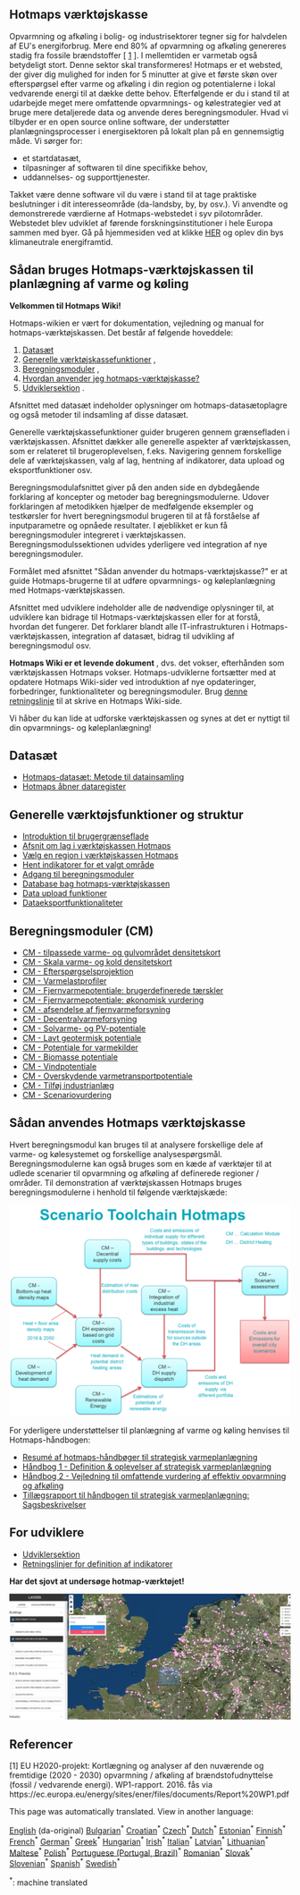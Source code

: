 <h2> Hotmaps værktøjskasse </h2><p> Opvarmning og afkøling i bolig- og industrisektorer tegner sig for halvdelen af EU&#39;s energiforbrug. Mere end 80% af opvarmning og afkøling genereres stadig fra fossile brændstoffer [ <a href="#References">1</a> ]. I mellemtiden er varmetab også betydeligt stort. Denne sektor skal transformeres! Hotmaps er et websted, der giver dig mulighed for inden for 5 minutter at give et første skøn over efterspørgsel efter varme og afkøling i din region og potentialerne i lokal vedvarende energi til at dække dette behov. Efterfølgende er du i stand til at udarbejde meget mere omfattende opvarmnings- og kølestrategier ved at bruge mere detaljerede data og anvende deres beregningsmoduler. Hvad vi tilbyder er en open source online software, der understøtter planlægningsprocesser i energisektoren på lokalt plan på en gennemsigtig måde. Vi sørger for: </p><ul><li> et startdatasæt, </li><li> tilpasninger af softwaren til dine specifikke behov, </li><li> uddannelses- og supporttjenester. </li></ul><p> Takket være denne software vil du være i stand til at tage praktiske beslutninger i dit interesseområde (da-landsby, by, by osv.). Vi anvendte og demonstrerede værdierne af Hotmaps-webstedet i syv pilotområder. Webstedet blev udviklet af førende forskningsinstitutioner i hele Europa sammen med byer. Gå på hjemmesiden ved at klikke <a href="https://www.hotmaps.hevs.ch/map">HER</a> og oplev din bys klimaneutrale energiframtid. </p><h2> Sådan bruges Hotmaps-værktøjskassen til planlægning af varme og køling </h2><p> <strong>Velkommen til Hotmaps Wiki!</strong> </p><p> Hotmaps-wikien er vært for dokumentation, vejledning og manual for hotmaps-værktøjskassen. Det består af følgende hoveddele: </p><ol><li> <a href="#Data-sets">Datasæt</a> </li><li> <a href="#General-tool-functionalities-and-structure">Generelle værktøjskassefunktioner</a> , </li><li> <a href="#Calculation-modules-cm">Beregningsmoduler</a> , </li><li> <a href="#How-to-apply-Hotmaps-toolbox">Hvordan anvender jeg hotmaps-værktøjskasse?</a> </li><li> <a href="#For-developers">Udviklersektion</a> . </li></ol><p> Afsnittet med datasæt indeholder oplysninger om hotmaps-datasætoplagre og også metoder til indsamling af disse datasæt. </p><p> Generelle værktøjskassefunktioner guider brugeren gennem grænsefladen i værktøjskassen. Afsnittet dækker alle generelle aspekter af værktøjskassen, som er relateret til brugeroplevelsen, f.eks. Navigering gennem forskellige dele af værktøjskassen, valg af lag, hentning af indikatorer, data upload og eksportfunktioner osv. </p><p> Beregningsmodulafsnittet giver på den anden side en dybdegående forklaring af koncepter og metoder bag beregningsmodulerne. Udover forklaringen af metodikken hjælper de medfølgende eksempler og testkørsler for hvert beregningsmodul brugeren til at få forståelse af inputparametre og opnåede resultater. I øjeblikket er kun få beregningsmoduler integreret i værktøjskassen. Beregningsmodulssektionen udvides yderligere ved integration af nye beregningsmoduler. </p><p> Formålet med afsnittet &quot;Sådan anvender du hotmaps-værktøjskasse?&quot; er at guide Hotmaps-brugerne til at udføre opvarmnings- og køleplanlægning med Hotmaps-værktøjskassen. </p><p> Afsnittet med udviklere indeholder alle de nødvendige oplysninger til, at udviklere kan bidrage til Hotmaps-værktøjskassen eller for at forstå, hvordan det fungerer. Det forklarer blandt alle IT-infrastrukturen i Hotmaps-værktøjskassen, integration af datasæt, bidrag til udvikling af beregningsmodul osv. </p><p> <strong>Hotmaps Wiki er et levende dokument</strong> , dvs. det vokser, efterhånden som værktøjskassen Hotmaps vokser. Hotmaps-udviklerne fortsætter med at opdatere Hotmaps Wiki-sider ved introduktion af nye opdateringer, forbedringer, funktionaliteter og beregningsmoduler. Brug <a href="https://github.com/HotMaps/hotmaps_wiki/wiki/Guidelines-for-writing-a-Hotmaps-Wiki-page">denne retningslinje</a> til at skrive en Hotmaps Wiki-side. </p><p> Vi håber du kan lide at udforske værktøjskassen og synes at det er nyttigt til din opvarmnings- og køleplanlægning! </p><h2> Datasæt </h2><ul><li> <a href="Hotmaps-data-set-method-of-data-collection">Hotmaps-datasæt: Metode til datainsamling</a> </li><li> <a href="Hotmaps-open-data-repositories">Hotmaps åbner dataregister</a> </li></ul><h2> Generelle værktøjsfunktioner og struktur </h2><ul><li> <a href="Introduction-to-user-interface">Introduktion til brugergrænseflade</a> </li><li> <a href="Layers-section-in-the-Hotmaps-toolbox">Afsnit om lag i værktøjskassen Hotmaps</a> </li><li> <a href="Select-a-region-in-the-Hotmaps-toolbox">Vælg en region i værktøjskassen Hotmaps</a> </li><li> <a href="Retrieve-indicators-of-a-selected-area">Hent indikatorer for et valgt område</a> </li><li> <a href="Access-to-calculation-modules">Adgang til beregningsmoduler</a> </li><li> <a href="Database-behind-the-Hotmaps-toolbox">Database bag hotmaps-værktøjskassen</a> </li><li> <a href="Data-upload-functionalities">Data upload funktioner</a> </li><li> <a href="Data-export-functionalities">Dataeksportfunktionaliteter</a> </li></ul><h2> Beregningsmoduler (CM) </h2><ul><li> <a href="CM-Customized-heat-and-floor-area-density-maps">CM - tilpassede varme- og gulvområdet densitetskort</a> </li><li> <a href="CM-Scale-heat-and-cool-density-maps">CM - Skala varme- og kold densitetskort</a> </li><li> <a href="CM-Demand-projection">CM - Efterspørgselsprojektion</a> </li><li> <a href="CM-Heat-load-profiles">CM - Varmelastprofiler</a> </li><li> <a href="CM-District-heating-potential-areas-user-defined-thresholds">CM - Fjernvarmepotentiale: brugerdefinerede tærskler</a> </li><li> <a href="CM-District-heating-potential-economic-assessment">CM - Fjernvarmepotentiale: økonomisk vurdering</a> </li><li> <a href="CM-District-heating-supply-dispatch">CM - afsendelse af fjernvarmeforsyning</a> </li><li> <a href="CM-Decentral-heating-supply">CM - Decentralvarmeforsyning</a> </li><li> <a href="CM-Solar-thermal-and-PV-potential">CM - Solvarme- og PV-potentiale</a> </li><li> <a href="CM-Shallow-geothermal-potential">CM - Lavt geotermisk potentiale</a> </li><li> <a href="CM-Heat-source-potential">CM - Potentiale for varmekilder</a> </li><li> <a href="CM-Biomass-potential">CM - Biomasse potentiale</a> </li><li> <a href="CM-Wind-potential">CM - Vindpotentiale</a> </li><li> <a href="CM-Excess-heat-transport-potential">CM - Overskydende varmetransportpotentiale</a> </li><li> <a href="CM-add-industry-plant">CM - Tilføj industrianlæg</a> </li><li> <a href="CM-Scenario-assessment">CM - Scenariovurdering</a> </li></ul><h2> Sådan anvendes Hotmaps værktøjskasse </h2><p> Hvert beregningsmodul kan bruges til at analysere forskellige dele af varme- og kølesystemet og forskellige analysespørgsmål. Beregningsmodulerne kan også bruges som en kæde af værktøjer til at udlede scenarier til opvarmning og afkøling af definerede regioner / områder. Til demonstration af værktøjskassen Hotmaps bruges beregningsmodulerne i henhold til følgende værktøjskæde: </p><p><img alt="" src="https://github.com/HotMaps/hotmaps_wiki/blob/master/Images/Hotmaps_toolchain_2019-05-09.png"/></p><p> For yderligere understøttelser til planlægning af varme og køling henvises til Hotmaps-håndbogen: </p><ul><li> <a href="https://www.hotmaps-project.eu/wp-content/uploads/2019/04/Summary-Hotmaps-Handbook.pdf">Resumé af hotmaps-håndbøger til strategisk varmeplanlægning</a> </li><li> <a href="https://vbn.aau.dk/da/publications/definition-amp-experiences-of-strategic-heat-planning">Håndbog 1 - Definition &amp; oplevelser af strategisk varmeplanlægning</a> </li><li> <a href="https://vbn.aau.dk/da/publications/guidance-for-the-comprehensive-assessment-of-efficient-heating-an">Håndbog 2 - Vejledning til omfattende vurdering af effektiv opvarmning og afkøling</a> </li><li> <a href="https://vbn.aau.dk/da/publications/appendix-report-to-the-hotmaps-handbook-for-strategic-heat-planni">Tillægsrapport til håndbogen til strategisk varmeplanlægning: Sagsbeskrivelser</a> </li></ul><h2> For udviklere </h2><ul><li> <a href="Developers">Udviklersektion</a> </li><li> <a href="Guidelines-for-defining-indicators">Retningslinjer for definition af indikatorer</a> </li></ul><p> <strong>Har det sjovt at undersøge hotmap-værktøjet!</strong> </p><p><img alt="" src="https://github.com/HotMaps/hotmaps_wiki/blob/master/Images/Hotmaps_test.JPG"/></p><h2> Referencer </h2><p> [1] EU H2020-projekt: Kortlægning og analyser af den nuværende og fremtidige (2020 - 2030) opvarmning / afkøling af brændstofudnyttelse (fossil / vedvarende energi). WP1-rapport. 2016. fås via https://ec.europa.eu/energy/sites/ener/files/documents/Report%20WP1.pdf </p>

This page was automatically translated. View in another language:

[English](en-Home) (da-original) [Bulgarian](bg-Home)<sup>\*</sup> [Croatian](hr-Home)<sup>\*</sup> [Czech](cs-Home)<sup>\*</sup>  [Dutch](nl-Home)<sup>\*</sup> [Estonian](et-Home)<sup>\*</sup> [Finnish](fi-Home)<sup>\*</sup> [French](fr-Home)<sup>\*</sup> [German](de-Home)<sup>\*</sup> [Greek](el-Home)<sup>\*</sup> [Hungarian](hu-Home)<sup>\*</sup> [Irish](ga-Home)<sup>\*</sup> [Italian](it-Home)<sup>\*</sup> [Latvian](lv-Home)<sup>\*</sup> [Lithuanian](lt-Home)<sup>\*</sup> [Maltese](mt-Home)<sup>\*</sup> [Polish](pl-Home)<sup>\*</sup> [Portuguese (Portugal, Brazil)](pt-Home)<sup>\*</sup> [Romanian](ro-Home)<sup>\*</sup> [Slovak](sk-Home)<sup>\*</sup> [Slovenian](sl-Home)<sup>\*</sup> [Spanish](es-Home)<sup>\*</sup> [Swedish](sv-Home)<sup>\*</sup> 

<sup>\*</sup>: machine translated
